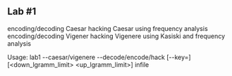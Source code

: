 Lab #1
-----
encoding/decoding Caesar
hacking Caesar using frequency analysis
encoding/decoding Vigener
hacking Vigenere using Kasiski and frequency analysis

Usage: lab1 --caesar/vigenere --decode/encode/hack [--key=<key>] [<down_lgramm_limit> <up_lgramm_limit>] infile
